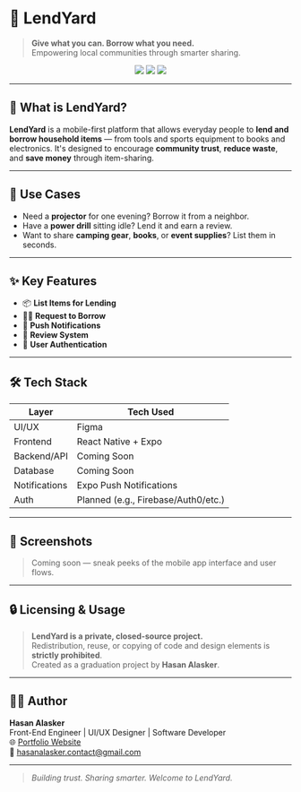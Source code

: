 # 🌿 LendYard

> **Give what you can. Borrow what you need.**  
> Empowering local communities through smarter sharing.

<p align="center">
  <img src="https://img.shields.io/badge/Built%20With-React%20Native-61dafb?style=for-the-badge&logo=react&logoColor=white" />
  <img src="https://img.shields.io/badge/Powered%20By-Expo-000020?style=for-the-badge&logo=expo&logoColor=white" />
  <img src="https://img.shields.io/badge/License-Private-red?style=for-the-badge" />
</p>

---

## 📱 What is LendYard?

**LendYard** is a mobile-first platform that allows everyday people to **lend and borrow household items** — from tools and sports equipment to books and electronics. It's designed to encourage **community trust**, **reduce waste**, and **save money** through item-sharing.

---

## 🎯 Use Cases

- Need a **projector** for one evening? Borrow it from a neighbor.
- Have a **power drill** sitting idle? Lend it and earn a review.
- Want to share **camping gear**, **books**, or **event supplies**? List them in seconds.

---

## ✨ Key Features

- 📦 **List Items for Lending**  
- 🙋‍♂️ **Request to Borrow**  
- 💬 **Push Notifications**  
- 🌟 **Review System**  
- 🔐 **User Authentication**

---

## 🛠 Tech Stack

| Layer        | Tech Used                |
|--------------|--------------------------|
| UI/UX        | Figma                    |
| Frontend     | React Native + Expo      |
| Backend/API  | Coming Soon              |
| Database     | Coming Soon              |
| Notifications| Expo Push Notifications  |
| Auth         | Planned (e.g., Firebase/Auth0/etc.) |

---

## 📸 Screenshots

> Coming soon — sneak peeks of the mobile app interface and user flows.

---

## 🔒 Licensing & Usage

> **LendYard is a private, closed-source project.**  
> Redistribution, reuse, or copying of code and design elements is **strictly prohibited**.  
> Created as a graduation project by **Hasan Alasker**.

---

## 👨‍💻 Author

**Hasan Alasker**  
Front-End Engineer | UI/UX Designer | Software Developer  
🌐 [Portfolio Website](https://hasan-alasker.netlify.app)  
📧 [hasanalasker.contact@gmail.com](mailto:hasanalasker.contact@gmail.com)

---

> *Building trust. Sharing smarter. Welcome to LendYard.*
